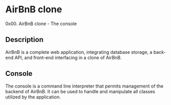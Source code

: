 # AirBnB clone

0x00. AirBnB clone - The console

## Description

AirBnB is a complete web application, integrating database storage,
a back-end API, and front-end interfacing in a clone of AirBnB.

## Console

The console is a command line interpreter that permits management of the backend of AirBnB. It can be used to handle and manipulate all classes utilized by the application.
